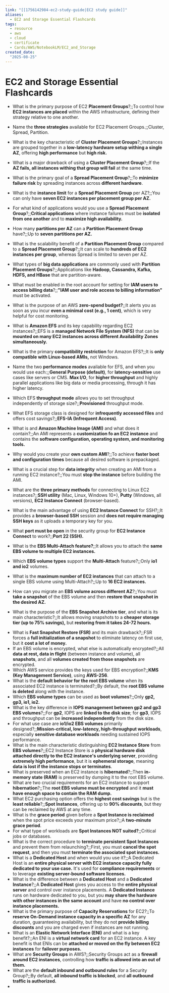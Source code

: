 ```yaml
---
link: "[[1756142984-ec2-study-guide|EC2 study guide]]"
aliases: 
  - EC2 and Storage Essential Flashcards
tags:
  - resource
  - aws
  - cloud
  - certificate
  - Cards/AWS/NotebookLM/EC2_and_Storage
created_date:
  "2025-08-25"
---
```

# EC2 and Storage Essential Flashcards
- What is the primary purpose of EC2 **Placement Groups**?;;To control how **EC2 instances are placed** within the AWS infrastructure, defining their strategy relative to one another.
<!--SR:!2025-08-27,1,230-->
- Name the **three strategies** available for EC2 Placement Groups.;;Cluster, Spread, Partition.
<!--SR:!2025-08-30,4,270-->
- What is the key characteristic of **Cluster Placement Groups**?;;Instances are grouped together in a **low-latency hardware setup withing a single AZ**, offering **high performance** but **high risk.**
<!--SR:!2025-08-29,3,250-->
- What is a major drawback of using a **Cluster Placement Group**?;;If the **AZ fails, all instances withing that group will fail** at the same time.
<!--SR:!2025-08-30,4,270-->
- What is the primary goal of a **Spread Placement Group**?;;To **minimize failure risk** by spreading instances across **different hardware**.
<!--SR:!2025-08-30,4,270-->
- What is the **instance limit** for a **Spread Placement Group** per AZ?;;You can only have **seven EC2 instances per placement group per AZ.**
<!--SR:!2025-08-30,4,270-->
- For what kind of applications would you use a **Spread Placement Group**?;;**Critical applications** where instance failures must be **isolated from one another** and to **maximize high availability.**
<!--SR:!2025-08-29,3,250-->
- How many **partitions per AZ** can a **Partition Placement Group** have?;;Up to **seven partitions per AZ.**
<!--SR:!2025-08-29,3,250-->
- What is the scalability benefit of a **Partition Placement Group** compared to a **Spread Placement Group**?;;It can scale to **hundreds of EC2 instances per group**, whereas Spread is limited to seven per AZ.
<!--SR:!2025-08-27,1,230-->
- What types of **big data applications** are commonly used with **Partition Placement Groups**?;;Applications like **Hadoop, Cassandra, Kafka, HDFS, and HBase** that are partition-aware.
<!--SR:!2025-08-30,4,270-->
- What must be enabled in the root account for setting for **IAM users to access billing data**?;;**"IAM user and role access to billing information"** must be activated.
<!--SR:!2025-08-27,1,230-->
- What is the purpose of an AWS **zero-spend budget?**;;It alerts you as soon as you incur **even a minimal cost (e.g., 1 cent)**, which is very helpful for cost monitoring.
<!--SR:!2025-08-30,4,270-->
- What is **Amazon EFS** and its key capability regarding EC2 instances?;;EFS is a **managed Network File System (NFS)** that can be **mounted on many EC2 instances across different Availability Zones simultaneously.**
<!--SR:!2025-08-30,4,270-->
- What is the primary **compatibility restriction** for Amazon EFS?;;It is **only compatible with Linux-based AMIs,** not Windows.
<!--SR:!2025-08-29,3,250-->
- Name the two **performance modes** available for EFS, and when you would use each:;;**General Purpose (default)**, for **latency-sensitive** use cases like servers or CMS. **Max I/O**, for **higher throughput** and highly parallel applications like big data or media processing, through it has higher latency.
<!--SR:!2025-08-27,1,230-->
- Which EFS **throughput mode** allows you to set throughput independently of storage size?;;**Provisioned** throughput mode.
<!--SR:!2025-08-30,4,270-->
- What EFS storage class is designed for **infrequently accessed files** and offers cost savings?;;**EFS-IA (Infrequent Access)**.
<!--SR:!2025-08-30,4,270-->
- What is and **Amazon Machine Image (AMI)** and what does it contain?;;An AMI represents a **customization fo an EC2 instance** and contains the **software configuration, operating system, and monitoring tools.**
<!--SR:!2025-08-29,3,250-->
- Why would you create your **own custom AMI**?;;To achieve **faster boot and configuration times** because all desired software is prepackaged.
<!--SR:!2025-08-30,4,270-->
- What is a crucial step for **data integrity** when creating an AMI from a running EC2 instance?;;You must **stop the instance** before building the AMI.
<!--SR:!2025-08-30,4,270-->
- What are the **three primary methods** for connecting to Linux EC2 instances?;;**SSH utility** (Mac, Linux, Windows 10+), **Putty** (Windows, all versions), **EC2 Instance Connect** (browser-based).
<!--SR:!2025-08-29,3,250-->
- What is the main advantage of using **EC2 Instance Connect** for SSH?;;It provides a **browser-based SSH** session and **does not require managing SSH keys** as it uploads a temporary key for you.
<!--SR:!2025-08-30,4,270-->
- What **port must be open** in the security group for **EC2 Instance Connect** to work?;;**Port 22 (SSH).**
<!--SR:!2025-08-30,4,270-->
- What is the **EBS Multi-Attach feature?**;;It allows you to attach the **same EBS volume to multiple EC2 instances.**
<!--SR:!2025-08-30,4,270-->
- Which **EBS volume types** support the **Multi-Attach** feature?;;Only **io1 and io2** volumes.
<!--SR:!2025-08-30,4,270-->
- What is the **maximum number of EC2 instances** that can attach to a single EBS volume using Multi-Attach?;;Up to **16 EC2 instances.**
<!--SR:!2025-08-27,1,230-->
- How can you migrate an **EBS volume across different AZ**?;;You must **take a snapshot** of the EBS volume and then **restore that snapshot in the desired AZ.**
<!--SR:!2025-08-30,4,270-->
- What is the purpose of the **EBS Snapshot Archive tier**, and what is its main characteristic?;;It allows moving snapshots to a **cheaper storage tier (up to 75% savings),** but **restoring from it takes 24-72 hours.**
<!--SR:!2025-08-29,3,250-->
- What is **Fast Snapshot Restore (FSR)** and its main drawback?;;FSR forces a **full initialization of a snapshot** to eliminate latency on first use, but it **cost a lot of money.**
- If an EBS volume is encrypted, what else is automatically encrypted?;;All **data at rest, data in flight** (between instance and volume), all **snapshots**, and all **volumes created from those snapshots** are encrypted.
- Which AWS service provides the keys used for EBS encryption?;;**KMS (Key Management Service)**, using **AWS-256**.
- What is the **default behavior for the root EBS volume** when its associated EC2 instance is terminated?;;By default, the **root EBS volume is deleted** along with the instance.
- Which **EBS volume types** can be used as **boot volumes**?;;Only **gp2, gp3, io1, io2.**
- What is the key difference in **IOPS management between gp2 and gp3 EBS volumes**?;;For **gp2**, IOPS are **linked to the disk size**; for **gp3**, IOPS and throughput can be **increased independently** from the disk size.
- For what use case are **io1/io2 EBS volumes** primarily designed?;;**Mission-critical, low-latency, high-throughput workloads**, especially **sensitive database workloads** needing sustained IOPS performance.
- What is the main characteristic distinguishing **EC2 Instance Store** from **EBS volumes**?;;EC2 Instance Store is a **physical hardware disk attached directly to the EC2 instance's underlying server**, providing **extremely high performance**, but it is **ephemeral storage**, meaning **data is lost if the instance stops or terminates**.
- What is preserved when an EC2 instance is **hibernated**?;;Then **in-memory state (RAM)** is preserved by dumping it to the root EBS volume.
- What are two crucial requirements for an EC2 instance to support **hibernation**?;;The **root EBS volume must be encrypted** and it **must have enough space to contain the RAM dump.** 
- What EC2 purchasing option offers the **highest cost savings** but is the **least reliable**?;;**Spot Instances**, offering up to **90% discounts**, but they can be reclaimed by AWS at any time.
- What is the **grace period** given before a **Spot Instance is reclaimed** when the spot price exceeds your maximum price?;;A **two-minute grace period**.
- For what type of workloads are **Spot Instances NOT suited?**;;Critical jobs or databases.
- What is the correct procedure to **terminate persistent Spot Instances** and prevent them from relaunching?;;First, you must **cancel the spot request**, and then you must **terminate the associated spot instances.**
- What is a **Dedicated Host** and when would you use it?;;A Dedicated Host is an **entire physical server with EC2 instance capacity fully dedicated to your use case.** It's used for **compliance requirements** or to leverage **existing server-bound software licenses.**
- What is the difference between a **Dedicated Host** and a **Dedicated Instance**?;;A **Dedicated Host** gives you access to the **entire physical server** and control over instance placements. A **Dedicated Instance** runs on hardware dedicated to you, but you **may share the hardware with other instances in the same account** and have **no control over instance placements.**
- What is the primary purpose of **Capacity Reservations** for EC2?;;To **reserve On-Demand instance capacity in a specific AZ** for any duration, guaranteeing availability, but they do not **provide billing discounts** and you are charged even if instances are not running.
- What is an **Elastic Network Interface (ENI)** and what is a key benefit?;;An ENI is a **virtual network card** for an EC2 instance. A key benefit is that ENIs can be **attached or moved on the fly between EC2 instances** for **failover purposes.**
- What are **Security Groups** in AWS?;;Security Groups act as a **firewall around EC2 instances**, controlling how **traffic is allowed into an out of them.**
- What are the **default inbound and outbound rules** for a Security Group?;;By default, **all inbound traffic is blocked**, and **all outbound traffic is authorized.**
- 
















